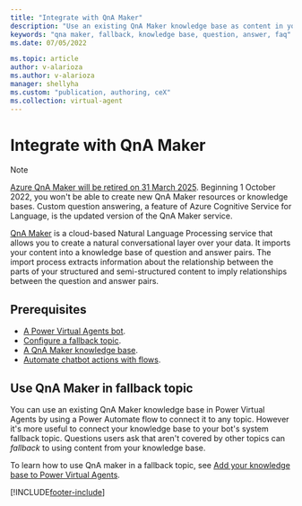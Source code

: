 ```yaml
---
title: "Integrate with QnA Maker"
description: "Use an existing QnA Maker knowledge base as content in your fallback topic."
keywords: "qna maker, fallback, knowledge base, question, answer, faq"
ms.date: 07/05/2022

ms.topic: article
author: v-alarioza
ms.author: v-alarioza
manager: shellyha
ms.custom: "publication, authoring, ceX"
ms.collection: virtual-agent
---
```


# Integrate with QnA Maker

> [!NOTE]
> [Azure QnA Maker will be retired on 31 March 2025](https://azure.microsoft.com/updates/azure-qna-maker-will-be-retired-on-31-march-2025/). Beginning 1 October 2022, you won't be able to create new QnA Maker resources or knowledge bases. Custom question answering, a feature of Azure Cognitive Service for Language, is the updated version of the QnA Maker service.

[QnA Maker](https://www.qnamaker.ai/) is a cloud-based Natural Language Processing service that allows you to create a natural conversational layer over your data. It imports your content into a knowledge base of question and answer pairs. The import process extracts information about the relationship between the parts of your structured and semi-structured content to imply relationships between the question and answer pairs.

## Prerequisites

- [A Power Virtual Agents bot](authoring-first-bot.md).
- [Configure a fallback topic](authoring-system-fallback-topic.md).
- [A QnA Maker knowledge base](/azure/cognitive-services/qnamaker/quickstarts/create-publish-knowledge-base).
- [Automate chatbot actions with flows](advanced-flow.md).

## Use QnA Maker in fallback topic

You can use an existing QnA Maker knowledge base in Power Virtual Agents by using a Power Automate flow to connect it to any topic. However it's more useful to connect your knowledge base to your bot's system fallback topic. Questions users ask that aren't covered by other topics can _fallback_ to using content from your knowledge base.

<!-- FIXME: new aka.ms link coming -->
To learn how to use QnA maker in a fallback topic, see [Add your knowledge base to Power Virtual Agents](/azure/cognitive-services/qnamaker/tutorials/integrate-with-power-virtual-assistant-fallback-topic).

[!INCLUDE[footer-include](includes/footer-banner.md)]
